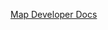 [Map Developer Docs](https://developer.mozilla.org/en-US/docs/Web/JavaScript/Reference/Global_Objects/Map)